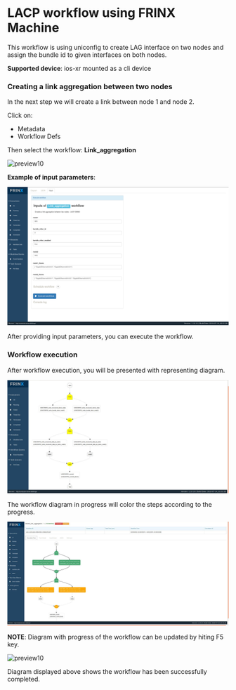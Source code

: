 # LACP workflow using FRINX Machine

This workflow is using uniconfig to create LAG interface on two nodes and assign the bundle id to given interfaces on both nodes.

**Supported device**: ios-xr mounted as a cli device

### Creating a link aggregation between two nodes

In the next step we will create a link between node 1 and node 2.

Click on:

 * Metadata
  * Workflow Defs

Then select the workflow: **Link_aggregation**

![preview10](select-the-workflow.png)

**Example of input parameters**:

![preview10](workflow-inputs.png)

After providing input parameters, you can execute the workflow.

### Workflow execution

After workflow execution, you will be presented with representing diagram.

![preview10](Workflow-diagram-aggregation.jpg)

The workflow diagram in progress will color the steps according to the progress.

![preview10](Workflow-diagram-aggregation-6.2.jpg)

**NOTE**: Diagram with progress of the workflow can be updated by hiting F5 key.

![preview10](completed-lacp-workflow-diagram.png)

Diagram displayed above shows the workflow has been successfully completed.
